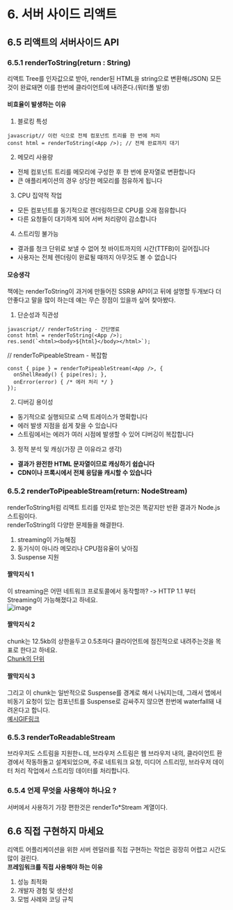# 6. 서버 사이드 리액트

## 6.5 리액트의 서버사이드 API
### 6.5.1 renderToString(return : String)
리액트 Tree를 인자값으로 받아, render된 HTML을 string으로 변환해(JSON) 모든것이 완료돼면 이를 한번에 클라이언트에 내려준다.(워터폴 발생)
#### 비효율이 발생하는 이유
1. 블로킹 특성
```tsx
javascript// 이런 식으로 전체 컴포넌트 트리를 한 번에 처리
const html = renderToString(<App />); // 전체 완료까지 대기
```
2. 메모리 사용량

- 전체 컴포넌트 트리를 메모리에 구성한 후 한 번에 문자열로 변환합니다
- 큰 애플리케이션의 경우 상당한 메모리를 점유하게 됩니다

3. CPU 집약적 작업

- 모든 컴포넌트를 동기적으로 렌더링하므로 CPU를 오래 점유합니다
- 다른 요청들이 대기하게 되어 서버 처리량이 감소합니다

4. 스트리밍 불가능

- 결과를 청크 단위로 보낼 수 없어 첫 바이트까지의 시간(TTFB)이 길어집니다
- 사용자는 전체 렌더링이 완료될 때까지 아무것도 볼 수 없습니다

#### 모승생각
책에는 renderToString이 과거에 만들어진 SSR용 API이고 뒤에 설명할 두개보다 더 안좋다고 말을 많이 하는데 얘는 무슨 장점이 있을까 싶어 찾아봤다.
<br>
1. 단순성과 직관성
```tsx
javascript// renderToString - 간단명료
const html = renderToString(<App />);
res.send(`<html><body>${html}</body></html>`);
```

// renderToPipeableStream - 복잡함
```tsx
const { pipe } = renderToPipeableStream(<App />, {
  onShellReady() { pipe(res); },
  onError(error) { /* 에러 처리 */ }
});
```
2. 디버깅 용이성
- 동기적으로 실행되므로 스택 트레이스가 명확합니다
- 에러 발생 지점을 쉽게 찾을 수 있습니다
- 스트림에서는 에러가 여러 시점에 발생할 수 있어 디버깅이 복잡합니다

3. 정적 분석 및 캐싱(가장 큰 이유라고 생각)
- **결과가 완전한 HTML 문자열이므로 캐싱하기 쉽습니다**
- **CDN이나 프록시에서 전체 응답을 캐시할 수 있습니다**

### 6.5.2 renderToPipeableStream(return: NodeStream)
renderToString처럼 리액트 트리를 인자로 받는것은 똑같지만 반환 결과가 Node.js 스트림이다.
<br>
renderToString의 다양한 문제들을 해결한다.
1. streaming이 가능해짐
2. 동기식이 아니라 메모리나 CPU점유율이 낮아짐
3. Suspense 지원

#### 짤막지식 1
이 streaming은 어떤 네트워크 프로토콜에서 동작할까? -> HTTP 1.1 부터 Streaming이 가능해졌다고 하네요.
<br>
![image](https://github.com/user-attachments/assets/bdefe350-a86f-4f28-9e72-e25daf16563e)
#### 짤막지식 2
chunk는 12.5kb의 상한을두고 0.5초마다 클라이언트에 점진적으로 내려주는것을 목표로 한다고 하네요.
<br>
[Chunk의 단위](https://github.com/facebook/react/blob/14c2be8dac2d5482fda8a0906a31d239df8551fc/packages/react-server/src/ReactFizzServer.js#L210-L225)

#### 짤막지식 3
그리고 이 chunk는 일반적으로 Suspense를 경계로 해서 나눠지는데, 그래서 앱에서 비동기 요청이 있는 컴포넌트를 Suspense로 감싸주지 않으면 한번에 waterfall돼 내려온다고 합니다.
<br>
[예시GIF링크](https://velog.io/@endmoseung/Suspense-%EA%B7%BC%EB%8D%B0-Next%EB%A5%BC-%EA%B3%81%EB%93%A4%EC%9D%B8#streamingssr)
### 6.5.3 renderToReadableStream
브라우저도 스트림을 지원한ㄴ데, 브라우저 스트림은 웹 브라우저 내의, 클라이언트 환경에서 작동하돌고 설계되었으며, 주로 네트워크 요청, 미디어 스트리밍, 브라우저 데이터 처리 작업에서 스트리밍 데이터를 처리합니다.

### 6.5.4 언제 무엇을 사용해야 하나요 ?
서버에서 사용하기 가장 편한것은 renderTo*Stream 계열이다.

## 6.6 직접 구현하지 마세요
리액트 어플리케이션을 위한 서버 렌덜러를 직접 구현하는 작업은 굉장히 어렵고 시간도 많이 걸린다.
<br>
**프레임워크를 직접 사용해야 하는 이유**
1. 성능 최적화
2. 개발자 경험 및 생산성
3. 모범 사례와 코딩 규칙
